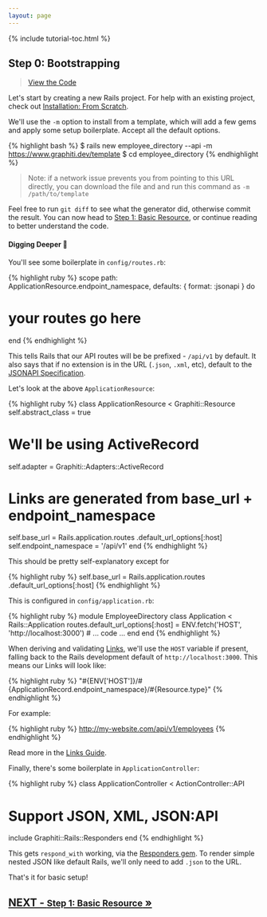 ```yaml
---
layout: page
---
```


{% include tutorial-toc.html %}

<div markdown="1" class="col-md-8">

## Step 0: Bootstrapping

> [View the Code](https://github.com/graphiti-api/employee_directory/commit/e2552ce212c68b41a3eb8161deb822fff3e159d6)

Let's start by creating a new Rails project. For help with an existing
project, check out [Installation: From
Scratch]({{site.github.url}}/guides/getting-started/installation).

We'll use the `-m` option to install from a template, which will add a few gems and apply some setup boilerplate. Accept all the default options.

{% highlight bash %}
$ rails new employee_directory --api -m https://www.graphiti.dev/template
$ cd employee_directory
{% endhighlight %}

> Note: if a network issue prevents you from pointing to this URL directly, you can download the file and and run this command as `-m /path/to/template`

Feel free to run `git diff` to see what the generator did, otherwise commit the result. You can now head to [Step 1: Basic Resource]({{site.github.url}}/tutorial/step_1), or continue reading to better understand the code.

#### Digging Deeper 🧐

You'll see some boilerplate in `config/routes.rb`:

{% highlight ruby %}
scope path: ApplicationResource.endpoint_namespace, defaults: { format: :jsonapi } do
  # your routes go here
end
{% endhighlight %}

This tells Rails that our API routes will be be prefixed - `/api/v1` by default. It also
says that if no extension is in the URL (`.json`, `.xml`, etc), default
to the [JSONAPI Specification](http://jsonapi.org).

Let's look at the above `ApplicationResource`:

{% highlight ruby %}
class ApplicationResource < Graphiti::Resource
  self.abstract_class = true

  # We'll be using ActiveRecord
  self.adapter = Graphiti::Adapters::ActiveRecord

  # Links are generated from base_url + endpoint_namespace
  self.base_url = Rails.application.routes
    .default_url_options[:host]
  self.endpoint_namespace = '/api/v1'
end
{% endhighlight %}

This should be pretty self-explanatory except for

{% highlight ruby %}
self.base_url = Rails.application.routes
  .default_url_options[:host]
{% endhighlight %}

This is configured in `config/application.rb`:

{% highlight ruby %}
module EmployeeDirectory
  class Application < Rails::Application
    routes.default_url_options[:host] = ENV.fetch('HOST', 'http://localhost:3000')
    # ... code ...
  end
end
{% endhighlight %}

When deriving and validating [Links]({{site.github.url}}/guides/links), we'll use the `HOST` variable if
present, falling back to the Rails development default of
`http://localhost:3000`. This means our Links will look like:

{% highlight ruby %}
"#{ENV['HOST']}/#{ApplicationRecord.endpoint_namespace}/#{Resource.type}"
{% endhighlight %}

For example:

{% highlight ruby %}
http://my-website.com/api/v1/employees
{% endhighlight %}

Read more in the [Links Guide]({{site.github.url}}/guides/links).

Finally, there's some boilerplate in `ApplicationController`:

{% highlight ruby %}
class ApplicationController < ActionController::API
  # Support JSON, XML, JSON:API
  include Graphiti::Rails::Responders
end
{% endhighlight %}

This gets `respond_with` working, via the [Responders gem](https://github.com/plataformatec/responders). To render simple nested JSON like default Rails, we'll only need to add `.json` to the URL.

That's it for basic setup!

</div>

<div class="clearfix">
  <h2 id="next">
    <a href="{{site.github.url}}/tutorial/step_1">
      NEXT - 
      <small>Step 1: Basic Resource</small>
      &raquo;
    </a>
  </h2>
</div>
